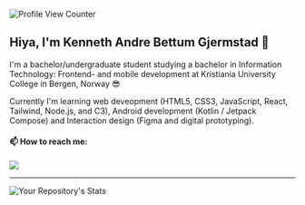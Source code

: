 ![Profile View Counter](https://komarev.com/ghpvc/?username=gjermstad)
## Hiya, I'm Kenneth Andre Bettum Gjermstad 👋

I'm a bachelor/undergraduate student studying a bachelor in Information Technology: Frontend- and mobile development at Kristiania University College in Bergen, Norway 😎

Currently I'm learning web deveopment (HTML5, CSS3, JavaScript, React, Tailwind, Node.js, and C3), Android development (Kotlin / Jetpack Compose) and Interaction design (Figma and digital prototyping).

#### 📫 How to reach me:
[<img src="https://img.shields.io/badge/LinkedIn-0077B5?style=for-the-badge&logo=linkedin&logoColor=white" />](https://www.linkedin.com/in/kennethbettumgjermstad/)

---

![Your Repository's Stats](https://github-readme-stats.vercel.app/api?username=gjermstad&show_icons=true)

<!--
**Gjermstad/Gjermstad** is a ✨ _special_ ✨ repository because its `README.md` (this file) appears on your GitHub profile.

Here are some ideas to get you started:

- 🔭 I’m currently working on ...
- 🌱 I’m currently learning ...
- 👯 I’m looking to collaborate on ...
- 🤔 I’m looking for help with ...
- 💬 Ask me about ...
- 📫 How to reach me: ...
- 😄 Pronouns: ...
- ⚡ Fun fact: ...
-->
